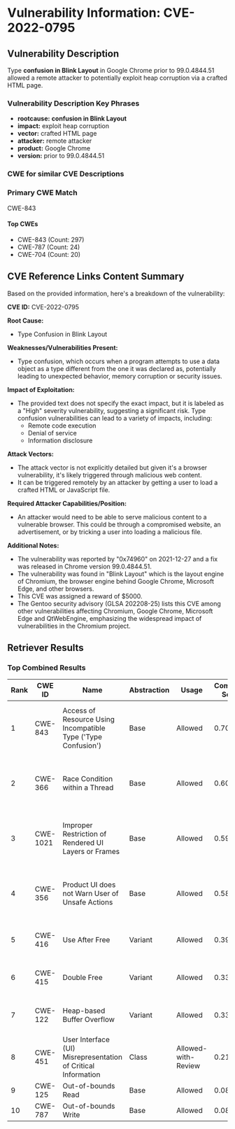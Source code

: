 # Vulnerability Information: CVE-2022-0795

## Vulnerability Description
Type **confusion in Blink Layout** in Google Chrome prior to 99.0.4844.51 allowed a remote attacker to potentially exploit heap corruption via a crafted HTML page.

### Vulnerability Description Key Phrases
- **rootcause:** **confusion in Blink Layout**
- **impact:** exploit heap corruption
- **vector:** crafted HTML page
- **attacker:** remote attacker
- **product:** Google Chrome
- **version:** prior to 99.0.4844.51

### CWE for similar CVE Descriptions
### Primary CWE Match
CWE-843

#### Top CWEs
- CWE-843 (Count: 297)
- CWE-787 (Count: 24)
- CWE-704 (Count: 20)

## CVE Reference Links Content Summary
Based on the provided information, here's a breakdown of the vulnerability:

**CVE ID:** CVE-2022-0795

**Root Cause:**
*   Type Confusion in Blink Layout

**Weaknesses/Vulnerabilities Present:**
*   Type confusion, which occurs when a program attempts to use a data object as a type different from the one it was declared as, potentially leading to unexpected behavior, memory corruption or security issues.

**Impact of Exploitation:**
*   The provided text does not specify the exact impact, but it is labeled as a "High" severity vulnerability, suggesting a significant risk. Type confusion vulnerabilities can lead to a variety of impacts, including:
    *   Remote code execution
    *   Denial of service
    *   Information disclosure

**Attack Vectors:**
*   The attack vector is not explicitly detailed but given it's a browser vulnerability, it's likely triggered through malicious web content.
   *   It can be triggered remotely by an attacker by getting a user to load a crafted HTML or JavaScript file.

**Required Attacker Capabilities/Position:**
*   An attacker would need to be able to serve malicious content to a vulnerable browser. This could be through a compromised website, an advertisement, or by tricking a user into loading a malicious file.

**Additional Notes:**
*   The vulnerability was reported by "0x74960" on 2021-12-27 and a fix was released in Chrome version 99.0.4844.51.
*   The vulnerability was found in "Blink Layout" which is the layout engine of Chromium, the browser engine behind Google Chrome, Microsoft Edge, and other browsers.
*   This CVE was assigned a reward of $5000.
*   The Gentoo security advisory (GLSA 202208-25) lists this CVE among other vulnerabilities affecting Chromium, Google Chrome, Microsoft Edge and QtWebEngine, emphasizing the widespread impact of vulnerabilities in the Chromium project.

## Retriever Results

### Top Combined Results

| Rank | CWE ID | Name | Abstraction | Usage | Combined Score | Retrievers | Individual Scores |
|------|--------|------|-------------|-------|---------------|------------|-------------------|
| 1 | CWE-843 | Access of Resource Using Incompatible Type ('Type Confusion') | Base | Allowed | 0.7092 | dense, sparse, graph | dense: 0.568, sparse: 0.308, graph: 0.696 |
| 2 | CWE-366 | Race Condition within a Thread | Base | Allowed | 0.6077 | dense, sparse, graph | dense: 0.549, sparse: 0.205, graph: 0.604 |
| 3 | CWE-1021 | Improper Restriction of Rendered UI Layers or Frames | Base | Allowed | 0.5970 | dense, sparse, graph | dense: 0.580, sparse: 0.146, graph: 0.624 |
| 4 | CWE-356 | Product UI does not Warn User of Unsafe Actions | Base | Allowed | 0.5851 | dense, sparse, graph | dense: 0.540, sparse: 0.172, graph: 0.605 |
| 5 | CWE-416 | Use After Free | Variant | Allowed | 0.3997 | dense, sparse | dense: 0.576, sparse: 0.253 |
| 6 | CWE-415 | Double Free | Variant | Allowed | 0.3355 | sparse, graph | sparse: 0.151, graph: 0.776 |
| 7 | CWE-122 | Heap-based Buffer Overflow | Variant | Allowed | 0.3326 | dense, sparse | dense: 0.503, sparse: 0.190 |
| 8 | CWE-451 | User Interface (UI) Misrepresentation of Critical Information | Class | Allowed-with-Review | 0.2142 | dense, sparse | dense: 0.571, sparse: 0.138 |
| 9 | CWE-125 | Out-of-bounds Read | Base | Allowed | 0.0887 | sparse | sparse: 0.155 |
| 10 | CWE-787 | Out-of-bounds Write | Base | Allowed | 0.0817 | sparse | sparse: 0.143 |

